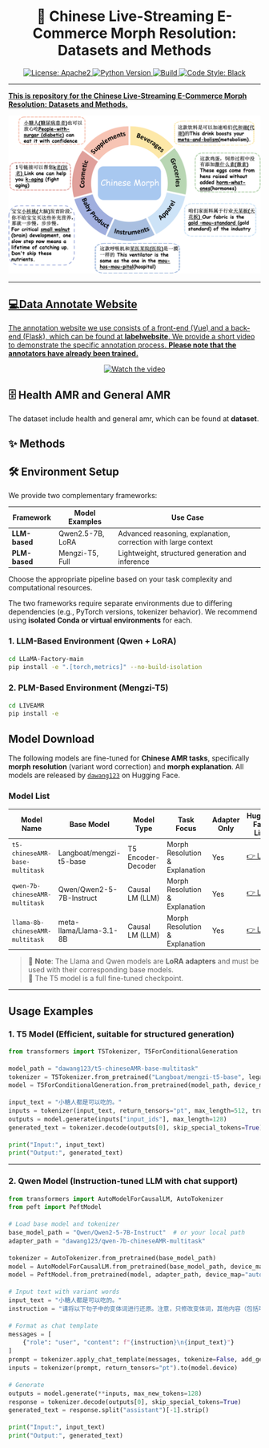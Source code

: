 <!-- # :page_with_curl: Chinese Live-Streaming E-Commerce Morph Resolution: Datasets and Methods
<p align="center">
    <a href="https://github.com/OpenBMB/AgentVerse/blob/main/LICENSE">
        <img alt="License: Apache2" src="https://img.shields.io/badge/License-Apache_2.0-green.svg">
    </a>
    <a href="https://www.python.org/downloads/release/python-3916/">
        <img alt="Python Version" src="https://img.shields.io/badge/python-3.9+-blue.svg">
    </a>
    <a href="https://github.com/OpenBMB/AgentVerse/actions/">
        <img alt="Build" src="https://img.shields.io/github/actions/workflow/status/OpenBMB/AgentVerse/test.yml">
    </a>
    <a href="https://github.com/psf/black">
        <img alt="Code Style: Black" src="https://img.shields.io/badge/code%20style-black-black">

      <a href="https://huggingface.co/AgentVerse">
        <img alt="HuggingFace" src="https://img.shields.io/badge/hugging_face-play-yellow">
    </a>
    <a href="https://discord.gg/gDAXfjMw">
        <img alt="Discord" src="https://img.shields.io/badge/AgentVerse-Discord-purple?style=flat">
    </a>


</p> -->
<!-- ---
## Data Annotate Website 💻

The annotation website we use consists of a front-end (Vue) and a back-end (Flask), which can be found at labelwebsite.
We provide a short video to demonstrate the specific annotation process.
Please note that the annotators have already been trained. -->

<h1 align="center"> 📣 Chinese Live-Streaming E-Commerce Morph Resolution: Datasets and Methods</h1>

<p align="center">
    <a href="https://github.com/OpenBMB/AgentVerse/blob/main/LICENSE">
        <img alt="License: Apache2" src="https://img.shields.io/badge/License-Apache_2.0-green.svg">
    </a>
    <a href="https://www.python.org/downloads/release/python-3916/">
        <img alt="Python Version" src="https://img.shields.io/badge/python-3.9+-blue.svg">
    </a>
    <a href="https://github.com/OpenBMB/AgentVerse/actions/">
        <img alt="Build" src="https://img.shields.io/github/actions/workflow/status/OpenBMB/AgentVerse/test.yml">
    </a>
    <a href="https://github.com/psf/black">
        <img alt="Code Style: Black" src="https://img.shields.io/badge/code%20style-black-black">    
</p>

<!-- <p align="center">
<img src="./assets/example.png" width="512">
</p> -->

---

**This is repository for the Chinese Live-Streaming E-Commerce Morph Resolution: Datasets and Methods.**

<p align="center">
<img src="./assets/example.png" width="512">
</p>

---

<!-- # 📰 What's New

- [2025/8/3] 🚀 We reannotate health AMR and extend AMR dataset to general domain. Proposed JointMER and CDRF, two state-of-the-art morph resolution methods!

- [2025/3/1] 🚀 [Chinese Morph Resolution in E-commerce Live Streaming Scenarios](https://aclanthology.org/2025.naacl-industry.32.pdf) was accepted by NAACL Industry Track! -->

## 💻Data Annotate Website

The annotation website we use consists of a front-end (Vue) and a back-end (Flask), which can be found at **labelwebsite**. We provide a short video to demonstrate the specific annotation process.
**Please note that the annotators have already been trained.**

<div align="center">

[![Watch the video](https://img.youtube.com/vi/OBbo5ZwJBlk/hqdefault.jpg)](https://www.youtube.com/watch?v=OBbo5ZwJBlk)

</div>

<!-- [![IMAGE ALT TEXT HERE](https://img.youtube.com/vi/aJpaQB-ylks/0.jpg)](https://youtu.be/R_epYJPtquU) -->

## 🗄 Health AMR and General AMR

The dataset include health and general amr, which can be found at **dataset**.

## ✨ Methods

## 🛠️ Environment Setup

We provide two complementary frameworks:

| Framework     | Model Examples   | Use Case                                                       |
| ------------- | ---------------- | -------------------------------------------------------------- |
| **LLM-based** | Qwen2.5-7B, LoRA | Advanced reasoning, explanation, correction with large context |
| **PLM-based** | Mengzi-T5, Full  | Lightweight, structured generation and inference               |

Choose the appropriate pipeline based on your task complexity and computational resources.

The two frameworks require separate environments due to differing dependencies (e.g., PyTorch versions, tokenizer behavior). We recommend using **isolated Conda or virtual environments** for each.

### 1. LLM-Based Environment (Qwen + LoRA)

```bash
cd LLaMA-Factory-main
pip install -e ".[torch,metrics]" --no-build-isolation
```

### 2. PLM-Based Environment (Mengzi-T5)

```bash
cd LIVEAMR
pip install -e
```

## Model Download

The following models are fine-tuned for **Chinese AMR tasks**, specifically **morph resolution** (variant word correction) and **morph explanation**. All models are released by [`dawang123`](https://huggingface.co/dawang123) on Hugging Face.

### Model List

| Model Name                      | Base Model               | Model Type         | Task Focus                     | Adapter Only | Hugging Face Link                                                         |
| ------------------------------- | ------------------------ | ------------------ | ------------------------------ | ------------ | ------------------------------------------------------------------------- |
| `t5-chineseAMR-base-multitask`  | Langboat/mengzi-t5-base  | T5 Encoder-Decoder | Morph Resolution & Explanation | Yes          | [👉 Link](https://huggingface.co/dawang123/t5-chineseAMR-base-multitask)  |
| `qwen-7b-chineseAMR-multitask`  | Qwen/Qwen2-5-7B-Instruct | Causal LM (LLM)    | Morph Resolution & Explanation | Yes          | [👉 Link](https://huggingface.co/dawang123/qwen-7b-chineseAMR-multitask)  |
| `llama-8b-chineseAMR-multitask` | meta-llama/Llama-3.1-8B  | Causal LM (LLM)    | Morph Resolution & Explanation | Yes          | [👉 Link](https://huggingface.co/dawang123/llama-8b-chineseAMR-multitask) |

> 🔹 **Note**: The Llama and Qwen models are **LoRA adapters** and must be used with their corresponding base models.  
> 🔹 The T5 model is a full fine-tuned checkpoint.

---

## Usage Examples

### 1. T5 Model (Efficient, suitable for structured generation)

```python
from transformers import T5Tokenizer, T5ForConditionalGeneration

model_path = "dawang123/t5-chineseAMR-base-multitask"
tokenizer = T5Tokenizer.from_pretrained("Langboat/mengzi-t5-base", legacy=False)
model = T5ForConditionalGeneration.from_pretrained(model_path, device_map="auto")

input_text = "小糖人都是可以吃的。"
inputs = tokenizer(input_text, return_tensors="pt", max_length=512, truncation=True).to(model.device)
outputs = model.generate(inputs["input_ids"], max_length=128)
generated_text = tokenizer.decode(outputs[0], skip_special_tokens=True)

print("Input:", input_text)
print("Output:", generated_text)
```

---

### 2. Qwen Model (Instruction-tuned LLM with chat support)

```python
from transformers import AutoModelForCausalLM, AutoTokenizer
from peft import PeftModel

# Load base model and tokenizer
base_model_path = "Qwen/Qwen2-5-7B-Instruct"  # or your local path
adapter_path = "dawang123/qwen-7b-chineseAMR-multitask"

tokenizer = AutoTokenizer.from_pretrained(base_model_path)
model = AutoModelForCausalLM.from_pretrained(base_model_path, device_map="auto")
model = PeftModel.from_pretrained(model, adapter_path, device_map="auto")

# Input text with variant words
input_text = "小糖人都是可以吃的。"
instruction = "请将以下句子中的变体词进行还原。注意，只修改变体词，其他内容（包括可能的语音识别错误）保持不变。"

# Format as chat template
messages = [
    {"role": "user", "content": f"{instruction}\n{input_text}"}
]
prompt = tokenizer.apply_chat_template(messages, tokenize=False, add_generation_prompt=True)
inputs = tokenizer(prompt, return_tensors="pt").to(model.device)

# Generate
outputs = model.generate(**inputs, max_new_tokens=128)
response = tokenizer.decode(outputs[0], skip_special_tokens=True)
generated_text = response.split("assistant")[-1].strip()

print("Input:", input_text)
print("Output:", generated_text)
```
